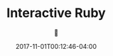 ---
date: 2017-11-01T00:12:46-04:00
title: "Interactive Ruby"
seo_title: "Interactive Ruby | Ruby | 🦒"
subheader:
     greeting: Ruby - Programming Language
     description: This course covers the basics of programming in Ruby. Work your way through the videos/articles and I'll teach you everything you need to know to start your programming journey!
description: This tutorial covers interactive ruby in Ruby.
author: 🦒
image: interactive-ruby.png
video: 9pKLGhh5mrM
url: /programming-languages/ruby/interactive-ruby/
weight: 35
---